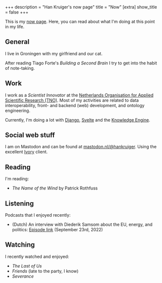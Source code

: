 +++
description = "Han Kruiger's now page"
title = "Now"
[extra]
show_title = false
+++

This is my [now page](https://nownownow.com/about).
Here, you can read about what I'm doing at this point in my life.

## General
I live in Groningen with my girlfriend and our cat.

After reading Tiago Forte's *Building a Second Brain* I try to get into the habit of note-taking.

## Work
I work as a *Scientist Innovator* at the [Netherlands Organisation for Applied Scientific Research (TNO)](https://www.tno.nl/en/).
Most of my activities are related to data interoperability, front- and backend (web) development, and ontology engineering.

Currently, I'm doing a lot with [Django](https://www.djangoproject.com), [Svelte](https://svelte.dev/) and the [Knowledge Engine](https://github.com/tno/knowledge-engine).

## Social web stuff

I am on Mastodon and can be found at [mastodon.nl/@hankruiger](https://mastodon.nl/@hankruiger). Using the excellent [Ivory](https://tapbots.com/ivory/) client.

## Reading
I'm reading:

- *The Name of the Wind* by Patrick Rothfuss

## Listening
Podcasts that I enjoyed recently:

- (Dutch) An interview with Diederik Samsom about the EU, energy, and politics: [Episode link](https://pca.st/episode/f5e4910f-7bec-40f0-80e1-f5504881a85d) (September 23rd, 2022)

## Watching
I recently watched and enjoyed:

- *The Last of Us*
- *Friends* (late to the party, I know)
- *Severance*
